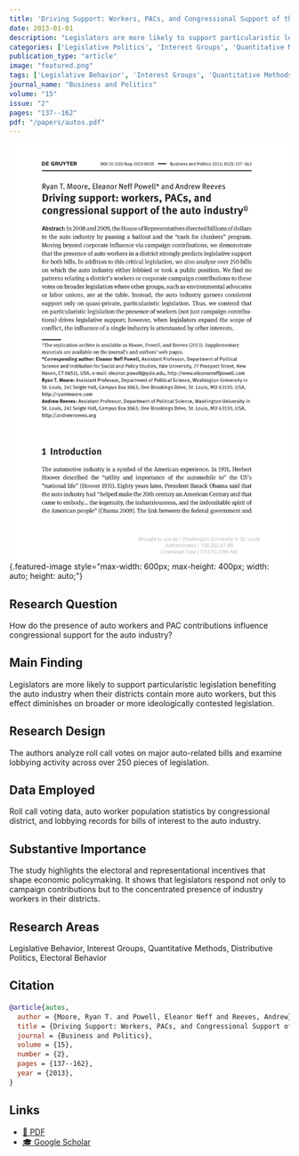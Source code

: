 ```yaml
---
title: 'Driving Support: Workers, PACs, and Congressional Support of the Auto Industry'
date: 2013-01-01
description: "Legislators are more likely to support particularistic legislation benefiting the auto industry when their districts contain more auto workers, but this effect diminishes on broader or more ideologically contested legislation."
categories: ['Legislative Politics', 'Interest Groups', 'Quantitative Methods', 'Distributive Politics', 'Electoral Politics']
publication_type: "article"
image: "featured.png"
tags: ['Legislative Behavior', 'Interest Groups', 'Quantitative Methods', 'Distributive Politics', 'Electoral Behavior']
journal_name: "Business and Politics"
volume: "15"
issue: "2"
pages: "137--162"
pdf: "/papers/autos.pdf"
---
```


![](featured.png){.featured-image style="max-width: 600px; max-height: 400px; width: auto; height: auto;"}

## Research Question

How do the presence of auto workers and PAC contributions influence congressional support for the auto industry?

## Main Finding

Legislators are more likely to support particularistic legislation benefiting the auto industry when their districts contain more auto workers, but this effect diminishes on broader or more ideologically contested legislation.

## Research Design

The authors analyze roll call votes on major auto-related bills and examine lobbying activity across over 250 pieces of legislation.

## Data Employed

Roll call voting data, auto worker population statistics by congressional district, and lobbying records for bills of interest to the auto industry.

## Substantive Importance

The study highlights the electoral and representational incentives that shape economic policymaking. It shows that legislators respond not only to campaign contributions but to the concentrated presence of industry workers in their districts.

## Research Areas

Legislative Behavior, Interest Groups, Quantitative Methods, Distributive Politics, Electoral Behavior

## Citation

```bibtex
@article{autos,
  author = {Moore, Ryan T. and Powell, Eleanor Neff and Reeves, Andrew},
  title = {Driving Support: Workers, PACs, and Congressional Support of the Auto Industry},
  journal = {Business and Politics},
  volume = {15},
  number = {2},
  pages = {137--162},
  year = {2013},
}
```

## Links

- [📄 PDF](/papers/autos.pdf)
- [🎓 Google Scholar](https://scholar.google.com/scholar?q=Driving%20Support%3A%20Workers%2C%20PACs%2C%20and%20Congressional%20Support%20of%20the%20Auto%20Industry)